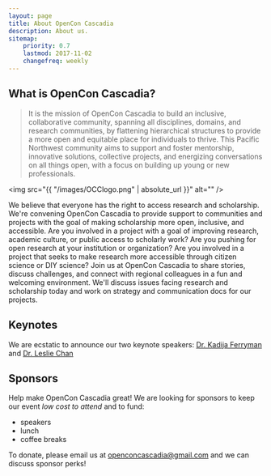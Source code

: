 ```yaml
---
layout: page
title: About OpenCon Cascadia
description: About us.
sitemap:
    priority: 0.7
    lastmod: 2017-11-02
    changefreq: weekly
---
```


## What is OpenCon Cascadia?

> It is the mission of OpenCon Cascadia to build an inclusive, collaborative community, spanning all disciplines, domains, and research communities, by flattening hierarchical structures to provide a more open and equitable place for individuals to thrive. This Pacific Northwest community aims to support and foster mentorship, innovative solutions, collective projects, and energizing conversations on all things open, with a focus on building up young or new professionals.

<span class="image left"><img src="{{ "/images/OCClogo.png" | absolute_url }}" alt="" /></span>

We believe that everyone has the right to access research and scholarship. We're convening OpenCon Cascadia to provide support to communities and projects with the goal of making scholarship more open, inclusive, and accessible. Are you involved in a project with a goal of improving research, academic culture, or public access to scholarly work? Are you pushing for open research at your institution or organization? Are you involved in a project that seeks to make research more accessible through citizen science or DIY science?
Join us at OpenCon Cascadia to share stories, discuss challenges, and connect with regional colleagues in a fun and welcoming environment. We'll discuss issues facing research and scholarship today and work on strategy and communication docs for our projects.

## Keynotes

We are ecstatic to announce our two keynote speakers:
[Dr. Kadija Ferryman](https://datasociety.net/people/ferryman-kadija/) and [Dr. Leslie Chan](http://www.utsc.utoronto.ca/~chan/)

## Sponsors

Help make OpenCon Cascadia great! We are looking for sponsors to keep our event *low cost to attend* and to fund:
- speakers
- lunch
- coffee breaks

To donate, please email us at [openconcascadia@gmail.com](mailto:openconcascadia@gmail.com) and we can discuss sponsor perks!

